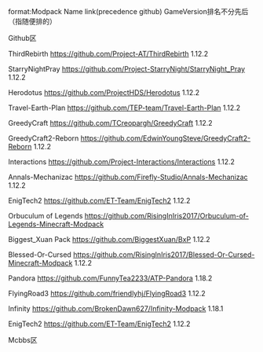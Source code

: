 format:Modpack Name  link(precedence github) GameVersion排名不分先后（指随便排的）

Github区

ThirdRebirth  https://github.com/Project-AT/ThirdRebirth 1.12.2

StarryNightPray  https://github.com/Project-StarryNight/StarryNight_Pray 1.12.2

Herodotus  https://github.com/ProjectHDS/Herodotus 1.12.2

Travel-Earth-Plan  https://github.com/TEP-team/Travel-Earth-Plan 1.12.2

GreedyCraft  https://github.com/TCreopargh/GreedyCraft 1.12.2

GreedyCraft2-Reborn  https://github.com/EdwinYoungSteve/GreedyCraft2-Reborn 1.12.2

Interactions  https://github.com/Project-Interactions/Interactions 1.12.2

Annals-Mechanizac  https://github.com/Firefly-Studio/Annals-Mechanizac 1.12.2

EnigTech2  https://github.com/ET-Team/EnigTech2 1.12.2

Orbuculum of Legends  https://github.com/RisingInIris2017/Orbuculum-of-Legends-Minecraft-Modpack

Biggest_Xuan Pack  https://github.com/BiggestXuan/BxP 1.12.2

Blessed-Or-Cursed  https://github.com/RisingInIris2017/Blessed-Or-Cursed-Minecraft-Modpack 1.12.2

Pandora  https://github.com/FunnyTea2233/ATP-Pandora 1.18.2

FlyingRoad3  https://github.com/friendlyhj/FlyingRoad3 1.12.2

Infinity  https://github.com/BrokenDawn627/Infinity-Modpack 1.18.1

EnigTech2  https://github.com/ET-Team/EnigTech2 1.12.2


Mcbbs区














